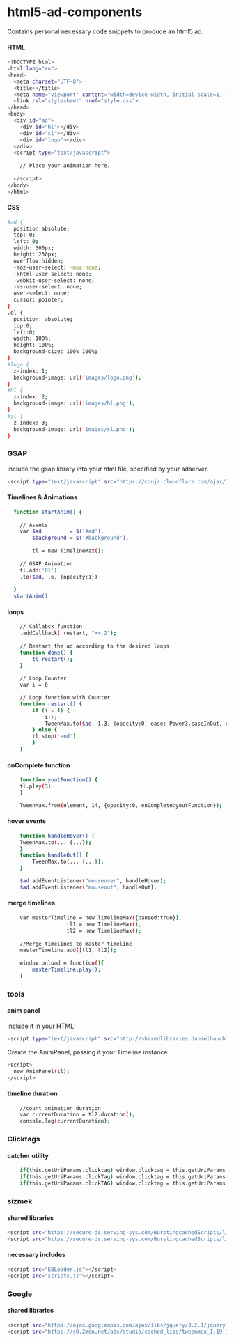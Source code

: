 # html5-ad-components
Contains personal necessary code snippets to produce an html5 ad.

#### HTML
```bash
<!DOCTYPE html>
<html lang="en">
<head>
  <meta charset="UTF-8">
  <title></title>
  <meta name="viewport" content="width=device-width, initial-scale=1, maximum-scale=1, minimum-scale=1"/>
  <link rel="stylesheet" href="style.css">
</head>
<body>
  <div id="ad">
    <div id="hl"></div>
    <div id="sl"></div>
    <div id="logo"></div>
  </div>
  <script type="text/javascript">
	
	// Place your animation here.
	
  </script>
</body>
</html>
```

#### CSS
```bash
#ad {
  position:absolute;
  top: 0;
  left: 0;
  width: 300px;
  height: 250px;
  overflow:hidden;
  -moz-user-select: -moz-none;
  -khtml-user-select: none;
  -webkit-user-select: none;
  -ms-user-select: none;
  user-select: none;
  cursor: pointer;
}
.el {
  position: absolute;
  top:0;
  left:0;
  width: 100%;
  height: 100%;
  background-size: 100% 100%;
}
#logo {
  z-index: 1;
  background-image: url('images/logo.png');
}
#hl {
  z-index: 2;
  background-image: url('images/hl.png');
}
#sl {
  z-index: 3;
  background-image: url('images/sl.png');
}
```

### GSAP
Include the gsap library into your html file, specified by your adserver.
```bash
<script type="text/javascript" src="https://cdnjs.cloudflare.com/ajax/libs/gsap/1.20.2/TweenMax.min.js"></script>
```
#### Timelines & Animations
```bash
  function startAnim() {
  
    // Assets
    var $ad 		= $('#ad'),
    	$background	= $('#background'),
        
        tl = new TimelineMax();
        
    // GSAP Animation
    tl.add('01')
    .to($ad, .6, {opacity:1})
    
  }
  startAnim()
```

#### loops
```bash
    // Callabck function
    .addCallback( restart, "+=.2");
    
    // Restart the ad according to the desired loops
    function done() {
    	tl.restart();
    }
	
    // Loop Counter
    var i = 0

    // Loop function with Counter
    function restart() {
    	if (i < 1) {
    	    i++;
    	    TweenMax.to($ad, 1.3, {opacity:0, ease: Power3.easeInOut, onComplete:done},13.3);
    	} else {
	    tl.stop('end')
    	}
    }
```

#### onComplete function
```bash
    function youtFunction() {
  	tl.play(3)
    }

    TweenMax.from(element, 14, {opacity:0, onComplete:youtFunction});
```

#### hover events
```bash
    function handleHover() {
	TweenMax.to(... {...});
    }
    function handleOut() {
        TweenMax.to(... {...});
    }

    $ad.addEventListener("mouseover", handleHover);
    $ad.addEventListener("mouseout", handleOut);
```

#### merge timelines
```bash
    var masterTimeline = new TimelineMax({paused:true}),
               	   tl1 = new TimelineMax(),
                   tl2 = new TimelineMax();
		   
    //Merge timelines to master timeline
    masterTimeline.add([tl1, tl2]);
    
    window.onload = function(){
        masterTimeline.play();
    }
```

### tools
#### anim panel
include it in your HTML:
```bash
<script type="text/javascript" src="http://sharedlibraries.danielhauchler.de/anim_panel.js"></script>
```
Create the AnimPanel, passing it your Timeline instance
```bash
<script>
  new AnimPanel(tl);
</script>

```

#### timeline duration
```bash
    //count animation duration
    var currentDuration = tl2.duration();
    console.log(currentDuration);
```

### Clicktags
#### catcher utility
```bash
    if(this.getUriParams.clicktag) window.clicktag = this.getUriParams.clicktag;
    if(this.getUriParams.clickTag) window.clicktag = this.getUriParams.clickTag;
    if(this.getUriParams.clickTAG) window.clicktag = this.getUriParams.clickTAG;
```
 

### sizmek 
#### shared libraries
```bash
<script src="https://secure-ds.serving-sys.com/BurstingcachedScripts/libraries/jquery/1_11_3/jquery.min.js"></script>
<script src="https://secure-ds.serving-sys.com/BurstingcachedScripts/libraries/greensock/1_19_0/TweenMax.min.js"></script>
```

#### necessary includes
```bash
<script src="EBLoader.js"></script>
<script src="scripts.js"></script>
```

### Google
#### shared libraries
```bash
<script src="https://ajax.googleapis.com/ajax/libs/jquery/3.2.1/jquery.min.js"></script>
<script src="https://s0.2mdn.net/ads/studio/cached_libs/tweenmax_1.19.1_92cf05aba6ca4ea5cbc62b5a7cb924e3_min.js"></script>```
```

